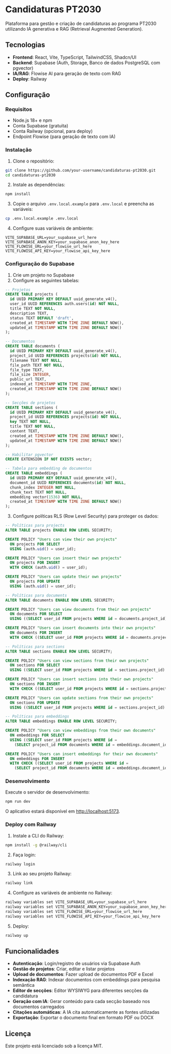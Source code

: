 
# Candidaturas PT2030

Plataforma para gestão e criação de candidaturas ao programa PT2030 utilizando IA generativa e RAG (Retrieval Augmented Generation).

## Tecnologias

- **Frontend**: React, Vite, TypeScript, TailwindCSS, Shadcn/UI
- **Backend**: Supabase (Auth, Storage, Banco de dados PostgreSQL com pgvector)
- **IA/RAG**: Flowise AI para geração de texto com RAG
- **Deploy**: Railway

## Configuração

### Requisitos

- Node.js 18+ e npm
- Conta Supabase (gratuita)
- Conta Railway (opcional, para deploy)
- Endpoint Flowise (para geração de texto com IA)

### Instalação

1. Clone o repositório:

```bash
git clone https://github.com/your-username/candidaturas-pt2030.git
cd candidaturas-pt2030
```

2. Instale as dependências:

```bash
npm install
```

3. Copie o arquivo `.env.local.example` para `.env.local` e preencha as variáveis:

```bash
cp .env.local.example .env.local
```

4. Configure suas variáveis de ambiente:

```
VITE_SUPABASE_URL=your_supabase_url_here
VITE_SUPABASE_ANON_KEY=your_supabase_anon_key_here
VITE_FLOWISE_URL=your_flowise_url_here
VITE_FLOWISE_API_KEY=your_flowise_api_key_here
```

### Configuração do Supabase

1. Crie um projeto no Supabase
2. Configure as seguintes tabelas:

```sql
-- Projetos
CREATE TABLE projects (
  id UUID PRIMARY KEY DEFAULT uuid_generate_v4(),
  user_id UUID REFERENCES auth.users(id) NOT NULL,
  title TEXT NOT NULL,
  description TEXT,
  status TEXT DEFAULT 'draft',
  created_at TIMESTAMP WITH TIME ZONE DEFAULT NOW(),
  updated_at TIMESTAMP WITH TIME ZONE DEFAULT NOW()
);

-- Documentos
CREATE TABLE documents (
  id UUID PRIMARY KEY DEFAULT uuid_generate_v4(),
  project_id UUID REFERENCES projects(id) NOT NULL,
  filename TEXT NOT NULL,
  file_path TEXT NOT NULL,
  file_type TEXT,
  file_size INTEGER,
  public_url TEXT,
  indexed_at TIMESTAMP WITH TIME ZONE,
  created_at TIMESTAMP WITH TIME ZONE DEFAULT NOW()
);

-- Secções de projetos
CREATE TABLE sections (
  id UUID PRIMARY KEY DEFAULT uuid_generate_v4(),
  project_id UUID REFERENCES projects(id) NOT NULL,
  key TEXT NOT NULL,
  title TEXT NOT NULL,
  content TEXT,
  created_at TIMESTAMP WITH TIME ZONE DEFAULT NOW(),
  updated_at TIMESTAMP WITH TIME ZONE DEFAULT NOW()
);

-- Habilitar pgvector
CREATE EXTENSION IF NOT EXISTS vector;

-- Tabela para embedding de documentos
CREATE TABLE embeddings (
  id UUID PRIMARY KEY DEFAULT uuid_generate_v4(),
  document_id UUID REFERENCES documents(id) NOT NULL,
  chunk_index INTEGER NOT NULL,
  chunk_text TEXT NOT NULL,
  embedding vector(1536) NOT NULL,
  created_at TIMESTAMP WITH TIME ZONE DEFAULT NOW()
);
```

3. Configure políticas RLS (Row Level Security) para proteger os dados:

```sql
-- Políticas para projects
ALTER TABLE projects ENABLE ROW LEVEL SECURITY;

CREATE POLICY "Users can view their own projects"
  ON projects FOR SELECT
  USING (auth.uid() = user_id);

CREATE POLICY "Users can insert their own projects"
  ON projects FOR INSERT
  WITH CHECK (auth.uid() = user_id);

CREATE POLICY "Users can update their own projects"
  ON projects FOR UPDATE
  USING (auth.uid() = user_id);

-- Políticas para documents
ALTER TABLE documents ENABLE ROW LEVEL SECURITY;

CREATE POLICY "Users can view documents from their own projects"
  ON documents FOR SELECT
  USING ((SELECT user_id FROM projects WHERE id = documents.project_id) = auth.uid());

CREATE POLICY "Users can insert documents into their own projects"
  ON documents FOR INSERT
  WITH CHECK ((SELECT user_id FROM projects WHERE id = documents.project_id) = auth.uid());

-- Políticas para sections
ALTER TABLE sections ENABLE ROW LEVEL SECURITY;

CREATE POLICY "Users can view sections from their own projects"
  ON sections FOR SELECT
  USING ((SELECT user_id FROM projects WHERE id = sections.project_id) = auth.uid());

CREATE POLICY "Users can insert sections into their own projects"
  ON sections FOR INSERT
  WITH CHECK ((SELECT user_id FROM projects WHERE id = sections.project_id) = auth.uid());

CREATE POLICY "Users can update sections from their own projects"
  ON sections FOR UPDATE
  USING ((SELECT user_id FROM projects WHERE id = sections.project_id) = auth.uid());

-- Políticas para embeddings
ALTER TABLE embeddings ENABLE ROW LEVEL SECURITY;

CREATE POLICY "Users can view embeddings from their own documents"
  ON embeddings FOR SELECT
  USING ((SELECT user_id FROM projects WHERE id = 
    (SELECT project_id FROM documents WHERE id = embeddings.document_id)) = auth.uid());

CREATE POLICY "Users can insert embeddings for their own documents"
  ON embeddings FOR INSERT
  WITH CHECK ((SELECT user_id FROM projects WHERE id = 
    (SELECT project_id FROM documents WHERE id = embeddings.document_id)) = auth.uid());
```

### Desenvolvimento

Execute o servidor de desenvolvimento:

```bash
npm run dev
```

O aplicativo estará disponível em [http://localhost:5173](http://localhost:5173).

### Deploy com Railway

1. Instale a CLI do Railway:

```bash
npm install -g @railway/cli
```

2. Faça login:

```bash
railway login
```

3. Link ao seu projeto Railway:

```bash
railway link
```

4. Configure as variáveis de ambiente no Railway:

```bash
railway variables set VITE_SUPABASE_URL=your_supabase_url_here
railway variables set VITE_SUPABASE_ANON_KEY=your_supabase_anon_key_here
railway variables set VITE_FLOWISE_URL=your_flowise_url_here
railway variables set VITE_FLOWISE_API_KEY=your_flowise_api_key_here
```

5. Deploy:

```bash
railway up
```

## Funcionalidades

- **Autenticação**: Login/registro de usuários via Supabase Auth
- **Gestão de projetos**: Criar, editar e listar projetos
- **Upload de documentos**: Fazer upload de documentos PDF e Excel
- **Indexação RAG**: Indexar documentos com embeddings para pesquisa semântica
- **Editor de secções**: Editor WYSIWYG para diferentes secções da candidatura
- **Geração com IA**: Gerar conteúdo para cada secção baseado nos documentos carregados
- **Citações automáticas**: A IA cita automaticamente as fontes utilizadas
- **Exportação**: Exportar o documento final em formato PDF ou DOCX

## Licença

Este projeto está licenciado sob a licença MIT.
